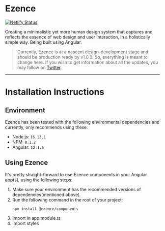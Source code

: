 # Ezence

[![Netlify Status](https://api.netlify.com/api/v1/badges/881e6e61-cdb2-4f03-9a36-acb09d05b499/deploy-status)](https://app.netlify.com/sites/ezencedocs/deploys)

Creating a minimalistic yet more human design system that captures and reflects the essence of web design and user interaction, in a holistically simple way. Being built using Angular.

> Currently, Ezence is at a nascent design-development stage and should be production ready by v1.0.0. So, everything is meant to change here. If you wish to get information about all the updates, you may follow on [Twitter](https://twitter.com/sahilbabbarrr).

------

# Installation Instructions

## Environment
Ezence has been tested with the following environmental dependencies and currently, only recommends using these:
- Node.js: `16.13.1`
- NPM: `8.1.2`
- Angular: `12.1.5`

## Using Ezence
It's pretty straight-forward to use Ezence components in your Angular app(s), using the following steps:
1. Make sure your environment has the recommended versions of dependencies(mentioned above).
2. Run the following command in the root of your project:
    ```angular2html
    npm install @ezence/components
    ```
3. Import in app.module.ts
4. Import styles

[comment]: <> (------)

[comment]: <> (Take a look at the source code of the playground application created using Ezence for reference.)

